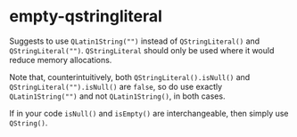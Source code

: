 # empty-qstringliteral

Suggests to use `QLatin1String("")` instead of `QStringLiteral()` and `QStringLiteral("")`.
`QStringLiteral` should only be used where it would reduce memory allocations.

Note that, counterintuitively, both `QStringLiteral().isNull()` and `QStringLiteral("").isNull()` are `false`,
so do use exactly `QLatin1String("")` and not `QLatin1String()`, in both cases.

If in your code `isNull()` and `isEmpty()` are interchangeable, then simply use `QString()`.
